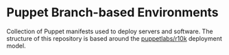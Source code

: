 # Puppet Branch-based Environments
Collection of Puppet manifests used to deploy servers and software. The structure of this repository is based around the
 [puppetlabs/r10k](https://github.com/puppetlabs/r10k) deployment model.
